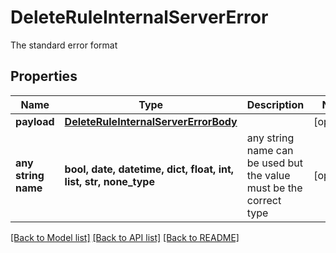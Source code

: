 # DeleteRuleInternalServerError

The standard error format

## Properties
Name | Type | Description | Notes
------------ | ------------- | ------------- | -------------
**payload** | [**DeleteRuleInternalServerErrorBody**](DeleteRuleInternalServerErrorBody.md) |  | [optional] 
**any string name** | **bool, date, datetime, dict, float, int, list, str, none_type** | any string name can be used but the value must be the correct type | [optional]

[[Back to Model list]](../README.md#documentation-for-models) [[Back to API list]](../README.md#documentation-for-api-endpoints) [[Back to README]](../README.md)


